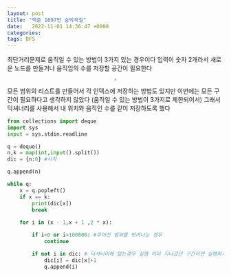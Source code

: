 ```yaml
---
layout: post
title: "백준 1697번 숨박꼭질"
date:   2022-11-01 14:36:47 +0900
categories:
tags: BFS
---
```


최단거리문제로 움직일 수 있는 방법이 3가지 있는 경우이다 입력이 숫자 2개라서 새로운 노드를 만들거나 움직임의 수를 저장할 공간이 필요한다

<center>
<img src="https://user-images.githubusercontent.com/80758613/199228892-4fefb5c6-5a1e-4377-a7b8-5fc913bc9def.jpeg" style="zoom:30%;">
</center>

모든 범위의 리스트를 만들어서 각 인덱스에 저장하는 방법도 있지만 이번에는 모든 구간이 필요하다고 생각하지 않았다 (움직일 수 있는 방법이 3가지로 제한되어서) 그래서 딕셔너리를 사용해서 내 위치와 움직인 수를 같이 저장하도록 했다

``` python
from collections import deque
import sys
input = sys.stdin.readline

q = deque()
n,k = map(int,input().split())
dic = {n:0} #시작

q.append(n)

while q:
    x = q.popleft()
    if x == k:
        print(dic[x])
        break
    
    for i in (x - 1,x + 1 ,2 * x):

        if i<0 or i>100000: #주어진 범위를 벗어나는 경우
            continue

        if not i in dic: # 딕셔너리에 없는경우 실행 이미 지나갔던 구간이면 실행하지 않고 넘어간다
            dic[i] = dic[x]+1
            q.append(i)
```


